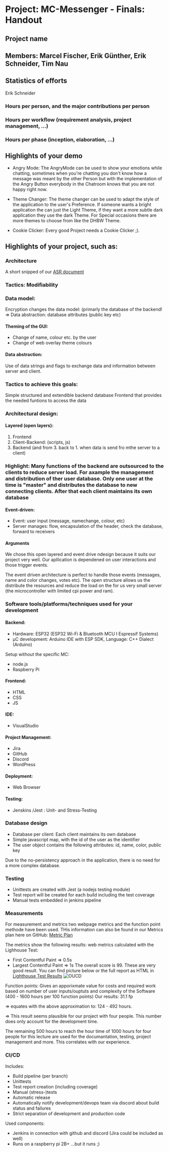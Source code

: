 # Project: MC-Messenger - Finals: Handout
## Project name
## Members: Marcel Fischer, Erik Günther, Erik Schneider, Tim Nau
## Statistics of efforts
Erik Schneider
### Hours per person, and the major contributions per person
### Hours per workflow (requirement analysis, project management, …)
### Hours per phase (inception, elaboration, …)

## Highlights of your demo
- Angry Mode: The AngryMode can be used to show your emotions while chatting, sometimes when you're chatting you don't know how a message was meant by the other Person but with the implementation of the Angry Button everybody in the Chatroom knows that you are not happy right now.

- Theme Changer: The theme changer can be used to adapt the style of the application to the user's Preference. If someone wants a bright application the can just the Light Theme, if they want a more subtle dark application they use the dark Theme. For Special occasions there are more themes to choose from like the DHBW Theme. 

- Cookie Clicker: Every good Project needs a Cookie Clicker ;).

## Highlights of your project, such as:
### Architecture

A short snipped of our [ASR document](/docs/ArchitectureSignificantRequirements/Architecture-Design-and-Tactics.md)

### Tactics: Modifiability

### Data model:
Encryption changes the data model: (primarly the database of the backend! 
=> Data abstraction: database attributes (public key etc)

#### Theming of the GUI:
- Change of name, colour etc. by the user
- Change of web overlay theme colours

#### Data abstraction: 
Use of data strings and flags to exchange data and information between server and client.

### Tactics to achieve this goals: 
Simple structured and extendible backend database
Frontend that provides the needed funtions to access the data

### Architectural design:
#### Layered (open layers):
1. Frontend
2. Client-Backend: (scripts, js)
3. Backend (and from 3. back to 1. when data is send fro mthe server to a client)

### Highlight: Many functions of the backend are outsourced to the clients to reduce server load. For axample the management and distribution of ther user database. Only one user at the time is "master" and distributes the database to new connecting clients. After that each client maintains its own database

#### Event-driven:
- Event: user input (message, namechange, colour, etc)
- Server manages: flow, encapsulation of the header, check the database, forward to receivers

#### Arguments
We chose this open layered and event drive ndesign because it suits our project very well. Our apllication is dependened on user interactions and those trigger events. 

The event driven architecture is perfect to handle those events (messages, name and color changes, votes etc). The open structure allows us the distribute the resources and reduce the load on the for us very small server (the microcontroller with limited cpi power and ram).

### Software tools/platforms/techniques used for your development

#### Backend:
- Hardware: ESP32 (ESP32 Wi-Fi & Bluetooth MCU I Espressif Systems)
- µC development: Arduino IDE with ESP SDK, Language: C++ Dialect (Arduino)

Setup without the specific MC:
- node.js
- Raspberry Pi

#### Frontend:
- HTML
- CSS
- JS

#### IDE:
- VisualStudio

#### Project Management:
- Jira
- GitHub
- Discord
- WordPress

#### Deployment:
- Web Browser

#### Testing:
- Jenskins /Jest : Unit- and Stress-Testing

### Database design
- Database per client: Each client maintains its own database
- Simple javascript map, with the id of the user as the identifier
- The user object contains the following attributes: id, name, color, public key

Due to the no-persistency approach in the application, there is no need for a more complex database.

### Testing
- Unittests are created with Jest (a nodejs testing module)
- Test report will be created for each build including the test coverage
- Manual tests embedded in jenkins pipeline
  
### Measurements
For measurement and metrics two webpage metrics and the function point methode have been used.
THis information can also be found in our Metrics plan here on GitHub:
[Metric Plan](/docs/Metrics/metric_plan.md)

The metrics show the following results:
 web metrics calculated with the Lighhouse Test:
- First Contentful Paint => 0.5s
- Largest Contentful Paint => 1s
The overall score is 99. These are very good result. You can find picture below or the  full report as HTML in [Lighthouse Test Results](/docs/Metrics)
![OUCD](/docs/Metrics/MCM_Lighthouse_Report_09_05_2023.png)

Function points: Gives an apporixmate value for costs and required work based on number of user inputs/ouptuts and complexity of the Software (400 - 1600 hours per 100 function points)
Our results: 31.1 fp

=> equates with the above approximation to: 124 - 492 hours.

=> This result seems plausible for our project with four people. This number does only account for the development time.

The remaining 500 hours to reach the hour time of 1000 hours for four people for this lecture are used for the documantation, testing, project management and more. This correlates with our experience. 

### CI/CD
Includes:
- Build pipeline (per branch)
- Unittests
- Test report creation (including coverage)
- Manual (stress-)tests
- Automatic release 
- Automatically notify development/devops team via discord about build status and failures 
- Strict separation of development and production code

Used components:
- Jenkins in connection with github and discord (Jira could be included as well)
- Runs on a raspberry pi 2B+ ...but it runs ;)
  
